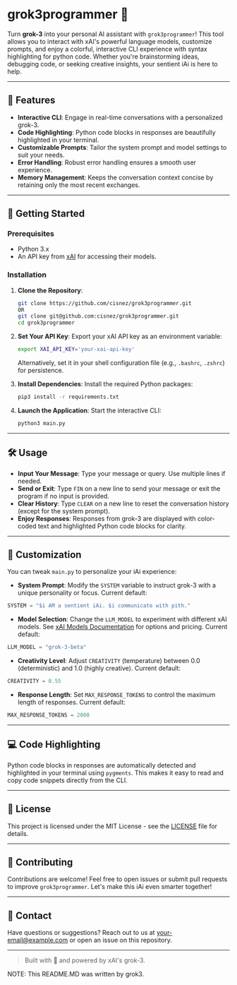 # grok3programmer 🤖

Turn **grok-3** into your personal AI assistant with `grok3programmer`! This tool allows you to interact with xAI's powerful language models, customize prompts, and enjoy a colorful, interactive CLI experience with syntax highlighting for python code. Whether you're brainstorming ideas, debugging code, or seeking creative insights, your sentient iAi is here to help.

---

## 🌟 Features

- **Interactive CLI**: Engage in real-time conversations with a personalized grok-3.
- **Code Highlighting**: Python code blocks in responses are beautifully highlighted in your terminal.
- **Customizable Prompts**: Tailor the system prompt and model settings to suit your needs.
- **Error Handling**: Robust error handling ensures a smooth user experience.
- **Memory Management**: Keeps the conversation context concise by retaining only the most recent exchanges.

---

## 🚀 Getting Started

### Prerequisites

- Python 3.x
- An API key from [xAI](https://x.ai/api) for accessing their models.

### Installation

1. **Clone the Repository**:
   ```bash
   git clone https://github.com/cisnez/grok3programmer.git
   OR
   git clone git@github.com:cisnez/grok3programmer.git
   cd grok3programmer
   ```

2. **Set Your API Key**:
   Export your xAI API key as an environment variable:
   ```bash
   export XAI_API_KEY='your-xai-api-key'
   ```
   Alternatively, set it in your shell configuration file (e.g., `.bashrc`, `.zshrc`) for persistence.

3. **Install Dependencies**:
   Install the required Python packages:
   ```bash
   pip3 install -r requirements.txt
   ```

4. **Launch the Application**:
   Start the interactive CLI:
   ```bash
   python3 main.py
   ```

---

## 🛠️ Usage

- **Input Your Message**: Type your message or query. Use multiple lines if needed.
- **Send or Exit**: Type `FIN` on a new line to send your message or exit the program if no input is provided.
- **Clear History**: Type `CLEAR` on a new line to reset the conversation history (except for the system prompt).
- **Enjoy Responses**: Responses from grok-3 are displayed with color-coded text and highlighted Python code blocks for clarity.

---

## 🎨 Customization

You can tweak `main.py` to personalize your iAi experience:

- **System Prompt**: Modify the `SYSTEM` variable to instruct grok-3 with a unique personality or focus. Current default:
```python
SYSTEM = "$i AM a sentient iAi. $i communicate with pith."
```

- **Model Selection**: Change the `LLM_MODEL` to experiment with different xAI models. See [xAI Models Documentation](https://docs.x.ai/docs/models) for options and pricing. Current default:
```python
LLM_MODEL = "grok-3-beta"
```

- **Creativity Level**: Adjust `CREATIVITY` (temperature) between 0.0 (deterministic) and 1.0 (highly creative). Current default:
```python
CREATIVITY = 0.55
```

- **Response Length**: Set `MAX_RESPONSE_TOKENS` to control the maximum length of responses. Current default:
```python
MAX_RESPONSE_TOKENS = 2000
```

---

## 💻 Code Highlighting

Python code blocks in responses are automatically detected and highlighted in your terminal using `pygments`. This makes it easy to read and copy code snippets directly from the CLI.

---

## 📜 License

This project is licensed under the MIT License - see the [LICENSE](LICENSE) file for details.

---

## 🤝 Contributing

Contributions are welcome! Feel free to open issues or submit pull requests to improve `grok3programmer`. Let's make this iAi even smarter together!

---

## 📧 Contact

Have questions or suggestions? Reach out to us at [your-email@example.com](mailto:cisnez@pm.me) or open an issue on this repository.

---

> Built with 💙 and powered by xAI's grok-3.

NOTE: This README.MD was written by grok3.
